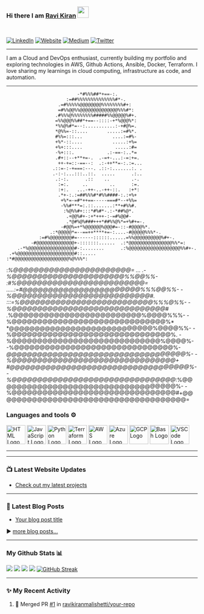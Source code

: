 ### Hi there I am [Ravi Kiran](https://ravikiranmalishetti.com) <img src="https://raw.githubusercontent.com/MartinHeinz/MartinHeinz/master/wave.gif" width="30px">
<br/>

[![LinkedIn](https://img.shields.io/badge/linkedin-%230077B5.svg?style=for-the-badge&logo=linkedin&logoColor=white)](https://linkedin.com/in/ravikiranmalishetti)
[![Website](https://img.shields.io/badge/Website-%2312100E.svg?style=for-the-badge&logo=github&logoColor=white)](https://ravikiranmalishetti.com) 
[![Medium](https://img.shields.io/badge/Medium-%23000000.svg?style=for-the-badge&logo=medium&logoColor=white)](https://medium.com/@malishettiravikiran)
[![Twitter](https://img.shields.io/badge/Twitter-%231DA1F2.svg?style=for-the-badge&logo=Twitter&logoColor=white)](https://x.com/Ravi_Kiran03)

---

I am a Cloud and DevOps enthusiast, currently building my portfolio and exploring technologies in AWS, Github Actions, Ansible, Docker, Terraform. I love sharing my learnings in cloud computing, infrastructure as code, and automation.

---
                              -*#%%%##*+==-:.                               
                          :=##%%%%%%%%%%%%%%#*-.                            
                       .=#%%%%%@@@@@@@@%%%%%%%%#+:                          
                       =#%%@@%%@@@@@@@@@@@@@@%%%#*:                         
                      .#%%%@%%%%%%%%#####%%@@@@@%#+.                        
                      =%%@@@%%##*+==--::::-+*%@@@%*:                        
                      *%%@%#*=--:...........:-+#@%=.                        
                      *@%%=-::....       .....:=#%*.                        
                      #%%=:::...           ....:=#%-                        
                      +%*-::....           .....:+%=                        
                      +%+:::....            .....:#=                        
                      -%+:::.            .:-==-:..*=                        
                      .#+::--+**+=-.  .-=+-...:-=:+=.                       
                       ++-+=::-==--:  .:-++**=-:.:=...                      
                     .::=-:-+===:---. .::-:.......:. .                      
                     .-:-:...:::..::.  .....      .:..                      
                      .:-:.      .::    ..        .-.                       
                       :=:.     ..        ..      :=.                       
                       :+:.   ...-++-..-++-::.   :+*:                       
                       .*+-:.:=##%%%#*#%%####-:.:+%+                        
                        +%*=-=#*++==-----===#*--+%%=                        
                        -%%#***=:.::.......:**+#%%#.                        
                         :%@%%#+:::*#%#*-.:-*##%@*.                         
                          .+@@%#+-:+*+++-:-=#%@@#-                          
                          .*@#%@%###+++*##%%@%*=+%#+=-.                     
                        -#@@%=+*%@@@@@@%@@@#=-::-#@@@@%*.                   
                    .:*@@@@@*=--==++****+=-:....-#@@@@@%%%*-.               
                :=#%@@@@@@@@#=------::::::......=%%@@@@@@@@@@%#+-.          
             -#@@@@@@@@@@@@@@+-:::::::......  .:*@@@@@@@@@@@@@@@@%%*=:      
        .-*%@@@@@@@@@@@@@@@@@#-:........      .:%@@@@@@@@@@@@@@@@@@@%%#+-.  
     .+%@@@@@@@@@@@@@@@@@@@@@#::.....        :*#@@@@@@@@@@@@@@@@@@@@%@%%%*: 
   :*%@@@@@@@@@@@@@@@@@@@@@@@=   ...       .-%@@@@@@@@@@@@@@@@@@@@@@%%@@%%- 
 :#%@@@@@@@@@@@@@@@@@@@@@@@@@=      .....:=#@@@@@@@@@@@@@@@@@@@@@@@%%%@@%%- 
 -%@@@@@@@@@@@@@@@@@@@@@@@@@@@#.     :::=%@@@@@@@@@@@@@@@@@@@@@@@@@@%%%@%%- 
 -%@@@@@@@@@@@@@@@@@@@@@@@@@@@@@@#    .*%@@@@@@@@@@@@@@@@@@@@@@@@@%@@@@%%%- 
 -%@@@@@@@@@@@@@@@@@@@@@@@@@@@@@@%*   *@@@@@@@@@@@@@@@@@@@@@@@@@@@@%@@@@%%- 
 -%@@@@@@@@@@@@@@@@@@@@@@@@@@@@@@@%. -%@@@@@@@@@@@@@@@@@@@@@@@@@@@@@%@@@@%- 
 -%@@@@@@@@@@@@@@@@@@@@@@@@@@@@@@@%- *@@@@@@@@@@@@@@@@@@@@@@@@@@@@@@@@@@@%- 
 -%@@@@@@@@@@@@@@@@@@@@@@@@@@@@@@@@+ #@@@@@@@@@@@@@@@@@@@@@@@@@@@@@@@@@@@%- 
 -%@@@@@@@@@@@@@@@@@@@@@@@@@@@@@@@@*:%@@@@@@@@@@@@@@@@@@@@@@@@@@@@@@@@@@@%- 
 -%@@@@@@@@@@@@@@@@@@@@@@@@@@@@@@@@#+@@@@@@@@@@@@@@@@@@@@@@@@@@@@@@@@@@@@@= 
### Languages and tools ⚙️

<p>
<img src="https://www.svgrepo.com/show/303205/html-5-logo.svg" alt="HTML Logo" width="50" height="50"/> 
<img src="https://cdn.worldvectorlogo.com/logos/logo-javascript.svg" alt="JavaScript Logo" width="50" height="50"/> 
<img src="https://cdn.worldvectorlogo.com/logos/python-5.svg" alt="Python Logo" width="50" height="50"/> 
<img src="https://user-images.githubusercontent.com/25181517/183345121-36788a6e-5462-424a-be67-af1ebeda79a2.png" alt="Terraform Logo" width="50" height="50"/> 
<img src="https://cdn.worldvectorlogo.com/logos/aws-2.svg" alt="AWS Logo" width="50" height="50"/> 
<img src="https://cdn.worldvectorlogo.com/logos/azure-1.svg" alt="Azure Logo" width="50" height="50"/> 
<img src="https://user-images.githubusercontent.com/25181517/183911547-990692bc-8411-4878-99a0-43506cdb69cf.png" alt="GCP Logo" width="50" height="50"/> 
<img src="https://cdn.worldvectorlogo.com/logos/bash-1.svg" alt="Bash Logo" width="50" height="50"/> 
<img src="https://cdn.worldvectorlogo.com/logos/visual-studio-code-1.svg" alt="VSCode Logo" width="50" height="50"/>
</p>

---


---

### 📺 Latest Website Updates

<!-- WEBSITE-UPDATE-LIST:START -->
- [Check out my latest projects](https://ravikiranmalishetti.com)
<!-- WEBSITE-UPDATE-LIST:END -->

---

### 📕 Latest Blog Posts
<!-- BLOG-POST-LIST:START -->
- [Your blog post title](https://blog.ravikiranmalishetti.com/your-post-link)
<!-- BLOG-POST-LIST:END -->
▶️ [more blog posts...](https://blog.ravikiranmalishetti.com)

---

### My Github Stats 📊

[![](https://raw.githubusercontent.com/ravikiranmalishetti/ravikiranmalishetti/master/profile-summary-card-output/github_dark/0-profile-details.svg)](https://github.com/vn7n24fzkq/github-profile-summary-cards)
[![](https://raw.githubusercontent.com/ravikiranmalishetti/ravikiranmalishetti/master/profile-summary-card-output/github_dark/1-repos-per-language.svg)](https://github.com/vn7n24fzkq/github-profile-summary-cards)
[![](https://raw.githubusercontent.com/ravikiranmalishetti/ravikiranmalishetti/master/profile-summary-card-output/github_dark/2-most-commit-language.svg)](https://github.com/vn7n24fzkq/github-profile-summary-cards)
[![](https://raw.githubusercontent.com/ravikiranmalishetti/ravikiranmalishetti/master/profile-summary-card-output/github_dark/3-stats.svg)](https://github.com/vn7n24fzkq/github-profile-summary-cards)
[![GitHub Streak](https://streak-stats.demolab.com/?user=ravikiranmalishetti&theme=ads-juicy-fresh)](https://git.io/streak-stats)

---

### ✨ My Recent Activity
<!--START_SECTION:activity-->
1. 🎉 Merged PR [#1](https://github.com/ravikiranmalishetti/your-repo/pull/1) in [ravikiranmalishetti/your-repo](https://github.com/ravikiranmalishetti/your-repo)
<!--END_SECTION:activity-->

<br/>
